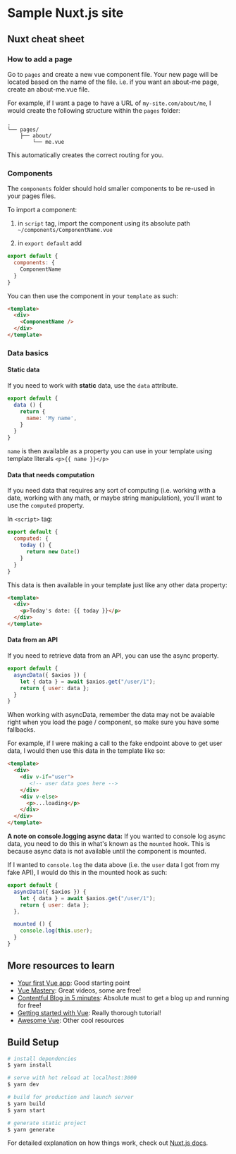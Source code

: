 # Sample Nuxt.js site

## Nuxt cheat sheet

### How to add a page

Go to `pages` and create a new vue component file. Your new page will be located based on the name of the file. i.e. if you want an about-me page, create an about-me.vue file.

For example, if I want a page to have a URL of `my-site.com/about/me`, I would create the following structure within the `pages` folder:

```
.
└── pages/
    ├── about/
        └── me.vue
```

This automatically creates the correct routing for you.

### Components
The `components` folder should hold smaller components to be re-used in your pages files.

To import a component:
1. in `script` tag, import the component using its absolute path `~/components/ComponentName.vue`

1. in `export default` add

```js
export default {
  components: {
    ComponentName
  }
}
```

You can then use the component in your `template` as such:

```html
<template>
  <div>
    <ComponentName />
  </div>
</template>
```

### Data basics

#### Static data
If you need to work with **static** data, use the `data` attribute.

```js
export default {
  data () {
    return {
      name: 'My name',
    }
  }
}
```

`name` is then available as a property you can use in your template using template literals `<p>{{ name }}</p>`

#### Data that needs computation

If you need data that requires any sort of computing (i.e. working with a date, working with any math, or maybe string manipulation), you'll want to use the `computed` property.

In `<script>` tag:

```js
export default {
  computed: {
    today () {
      return new Date()
    }
  }
}
```

This data is then available in your template just like any other data property: 

```html
<template>
  <div>
    <p>Today's date: {{ today }}</p>
  </div>
</template>

```

#### Data from an API

If you need to retrieve data from an API, you can use the async property.

```js
export default {
  asyncData({ $axios }) {
    let { data } = await $axios.get("/user/1");
    return { user: data };
  }
}
```

When working with asyncData, remember the data may not be avaiable right when you load the page / component, so make sure you have some fallbacks.

For example, if I were making a call to the fake endpoint above to get user data, I would then use this data in the template like so:

```html
<template>
  <div>
    <div v-if="user">
       <!-- user data goes here -->
    </div>
    <div v-else>
      <p>...loading</p>
    </div>
  </div>
</template>
```

**A note on console.logging async data:** If you wanted to console log async data, you need to do this in what's known as the `mounted` hook. This is because async data is not available until the component is mounted.

If I wanted to `console.log` the data above (i.e. the `user` data I got from my fake API), I would do this in the mounted hook as such:

```js
export default {
  asyncData({ $axios }) {
    let { data } = await $axios.get("/user/1");
    return { user: data };
  },

  mounted () {
    console.log(this.user);
  }
}
```

## More resources to learn

* [Your first Vue app](https://flaviocopes.com/vue-first-app/): Good starting point
* [Vue Mastery](https://www.vuemastery.com/): Great videos, some are free!
* [Contentful Blog in 5 minutes](https://github.com/contentful/blog-in-5-minutes): Absolute must to get a blog up and running for free!
* [Getting started with Vue](https://www.taniarascia.com/getting-started-with-vue/): Really thorough tutorial!
* [Awesome Vue](https://github.com/vuejs/awesome-vue): Other cool resources


## Build Setup

```bash
# install dependencies
$ yarn install

# serve with hot reload at localhost:3000
$ yarn dev

# build for production and launch server
$ yarn build
$ yarn start

# generate static project
$ yarn generate
```

For detailed explanation on how things work, check out [Nuxt.js docs](https://nuxtjs.org).

